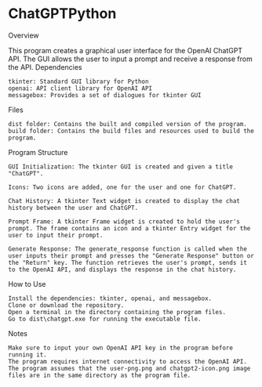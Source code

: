 # ChatGPTPython
Overview

This program creates a graphical user interface for the OpenAI ChatGPT API. The GUI allows the user to input a prompt and receive a response from the API.
Dependencies

    tkinter: Standard GUI library for Python
    openai: API client library for OpenAI API
    messagebox: Provides a set of dialogues for tkinter GUI

Files

    dist folder: Contains the built and compiled version of the program.
    build folder: Contains the build files and resources used to build the program.

Program Structure

    GUI Initialization: The tkinter GUI is created and given a title "ChatGPT".

    Icons: Two icons are added, one for the user and one for ChatGPT.

    Chat History: A tkinter Text widget is created to display the chat history between the user and ChatGPT.

    Prompt Frame: A tkinter Frame widget is created to hold the user's prompt. The frame contains an icon and a tkinter Entry widget for the user to input their prompt.

    Generate Response: The generate_response function is called when the user inputs their prompt and presses the "Generate Response" button or the "Return" key. The function retrieves the user's prompt, sends it to the OpenAI API, and displays the response in the chat history.

How to Use

    Install the dependencies: tkinter, openai, and messagebox.
    Clone or download the repository.
    Open a terminal in the directory containing the program files.
    Go to dist\chatgpt.exe for running the executable file.

Notes

    Make sure to input your own OpenAI API key in the program before running it.
    The program requires internet connectivity to access the OpenAI API.
    The program assumes that the user-png.png and chatgpt2-icon.png image files are in the same directory as the program file.
